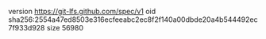 version https://git-lfs.github.com/spec/v1
oid sha256:2554a47ed8503e316ecfeeabc2ec8f2f140a00dbde20a4b544492ec7f933d928
size 56980

